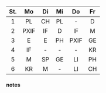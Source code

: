 St.|Mo|Di|Mi|Do|Fr
:-:|:-:|:-:|:-:|:-:|:-:
1|PL|CH|PL|-|D
2|PXIF|IF|D|IF|M
3|E|E|PH|PXIF|GE
4|IF|-|-|-|KR
5|M|SP|GE|LI|PH
6|KR|M|-|LI|CH

#### notes
